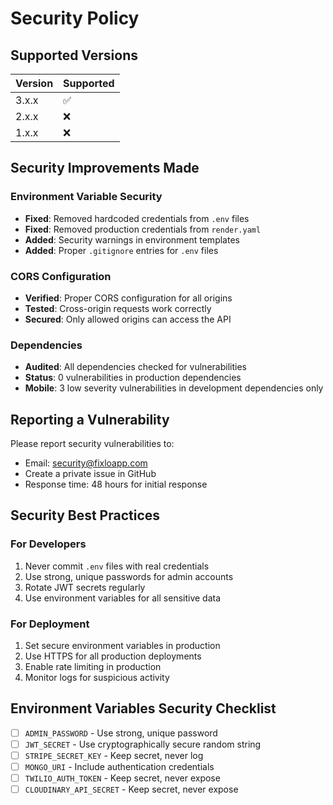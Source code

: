 # Security Policy

## Supported Versions

| Version | Supported          |
| ------- | ------------------ |
| 3.x.x   | :white_check_mark: |
| 2.x.x   | :x:                |
| 1.x.x   | :x:                |

## Security Improvements Made

### Environment Variable Security
- **Fixed**: Removed hardcoded credentials from `.env` files
- **Fixed**: Removed production credentials from `render.yaml`
- **Added**: Security warnings in environment templates
- **Added**: Proper `.gitignore` entries for `.env` files

### CORS Configuration
- **Verified**: Proper CORS configuration for all origins
- **Tested**: Cross-origin requests work correctly
- **Secured**: Only allowed origins can access the API

### Dependencies
- **Audited**: All dependencies checked for vulnerabilities
- **Status**: 0 vulnerabilities in production dependencies
- **Mobile**: 3 low severity vulnerabilities in development dependencies only

## Reporting a Vulnerability

Please report security vulnerabilities to:
- Email: security@fixloapp.com
- Create a private issue in GitHub
- Response time: 48 hours for initial response

## Security Best Practices

### For Developers
1. Never commit `.env` files with real credentials
2. Use strong, unique passwords for admin accounts
3. Rotate JWT secrets regularly
4. Use environment variables for all sensitive data

### For Deployment
1. Set secure environment variables in production
2. Use HTTPS for all production deployments
3. Enable rate limiting in production
4. Monitor logs for suspicious activity

## Environment Variables Security Checklist

- [ ] `ADMIN_PASSWORD` - Use strong, unique password
- [ ] `JWT_SECRET` - Use cryptographically secure random string
- [ ] `STRIPE_SECRET_KEY` - Keep secret, never log
- [ ] `MONGO_URI` - Include authentication credentials
- [ ] `TWILIO_AUTH_TOKEN` - Keep secret, never expose
- [ ] `CLOUDINARY_API_SECRET` - Keep secret, never expose